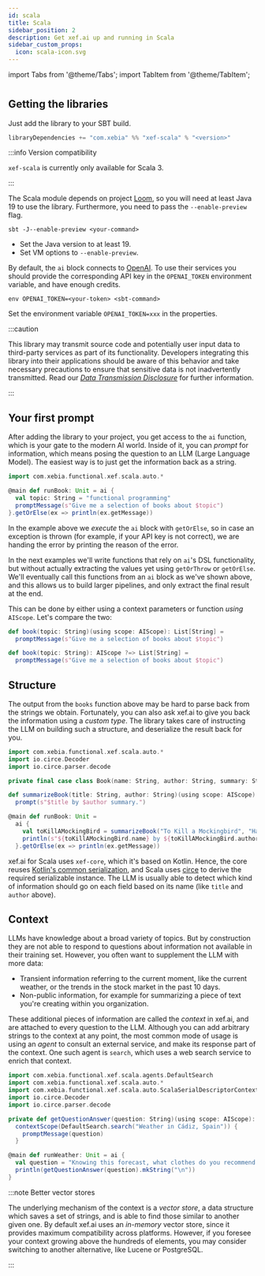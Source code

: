 ```yaml
---
id: scala
title: Scala
sidebar_position: 2
description: Get xef.ai up and running in Scala
sidebar_custom_props:
  icon: scala-icon.svg
---
```


import Tabs from '@theme/Tabs';
import TabItem from '@theme/TabItem';

# <decorated-text icon="scala-icon.svg" title="Quickstart - Scala" />

## Getting the libraries

Just add the library to your SBT build.

```scala
libraryDependencies += "com.xebia" %% "xef-scala" % "<version>"
```

:::info Version compatibility

`xef-scala` is currently only available for Scala 3.

:::

The Scala module depends on project [Loom](https://openjdk.org/projects/loom/), 
so you will need at least Java 19 to use the library. Furthermore, you need to pass
the `--enable-preview` flag.

<Tabs>
  <TabItem value="sbt" label="SBT" default>

```shell
sbt -J--enable-preview <your-command>
```

  </TabItem>
  <TabItem value="intellij" label="IntelliJ">

<ul>
<li>Set the Java version to at least 19.</li>
<li>Set VM options to <code>--enable-preview</code>.</li>
</ul>

  </TabItem>
</Tabs>

By default, the `ai` block connects to [OpenAI](https://platform.openai.com/).
To use their services you should provide the corresponding API key in the `OPENAI_TOKEN`
environment variable, and have enough credits.

<Tabs>
  <TabItem value="sbt" label="SBT" default>

```shell
env OPENAI_TOKEN=<your-token> <sbt-command>
```

  </TabItem>
  <TabItem value="intellij" label="IntelliJ">

Set the environment variable `OPENAI_TOKEN=xxx` in the properties.

  </TabItem>
</Tabs>

:::caution

This library may transmit source code and potentially user input data to third-party services as part of its functionality.
Developers integrating this library into their applications should be aware of this behavior and take necessary precautions to ensure that sensitive data is not inadvertently transmitted.
Read our [_Data Transmission Disclosure_](https://github.com/xebia-functional/xef#%EF%B8%8F-data-transmission-disclosure) for further information.

:::

## Your first prompt

After adding the library to your project,
you get access to the `ai` function, which is your gate to the modern AI world.
Inside of it, you can _prompt_ for information, which means posing the question to an LLM
(Large Language Model). The easiest way is to just get the information back as a string.

```scala
import com.xebia.functional.xef.scala.auto.*

@main def runBook: Unit = ai {
  val topic: String = "functional programming"
  promptMessage(s"Give me a selection of books about $topic")
}.getOrElse(ex => println(ex.getMessage))
```

In the example above we _execute_ the `ai` block with `getOrElse`, so in case an exception
is thrown (for example, if your API key is not correct), we are handing the error by printing
the reason of the error.

In the next examples we'll write functions that rely on `ai`'s DSL functionality,
but without actually extracting the values yet using `getOrThrow` or `getOrElse`.
We'll eventually call this functions from an `ai` block as we've shown above, and
this allows us to build larger pipelines, and only extract the final result at the end.

This can be done by either using a context parameters or function _using_ `AIScope`.
Let's compare the two:

```scala
def book(topic: String)(using scope: AIScope): List[String] =
  promptMessage(s"Give me a selection of books about $topic")

def book(topic: String): AIScope ?=> List[String] =
  promptMessage(s"Give me a selection of books about $topic")
```

## Structure

The output from the `books` function above may be hard to parse back from the
strings we obtain. Fortunately, you can also ask xef.ai to give you back the information
using a _custom type_. The library takes care of instructing the LLM on building such
a structure, and deserialize the result back for you.

```scala
import com.xebia.functional.xef.scala.auto.*
import io.circe.Decoder
import io.circe.parser.decode

private final case class Book(name: String, author: String, summary: String) derives ScalaSerialDescriptor, Decoder

def summarizeBook(title: String, author: String)(using scope: AIScope): Book =
  prompt(s"$title by $author summary.")

@main def runBook: Unit =
  ai {
    val toKillAMockingBird = summarizeBook("To Kill a Mockingbird", "Harper Lee")
    println(s"${toKillAMockingBird.name} by ${toKillAMockingBird.author} summary:\n ${toKillAMockingBird.summary}")
  }.getOrElse(ex => println(ex.getMessage))
```

xef.ai for Scala uses `xef-core`, which it's based on Kotlin. Hence, the core 
reuses [Kotlin's common serialization](https://kotlinlang.org/docs/serialization.html), and
Scala uses [circe](https://github.com/circe/circe) to derive the required serializable instance. 
The LLM is usually able to detect which kind of information should
go on each field based on its name (like `title` and `author` above).

## Context

LLMs have knowledge about a broad variety of topics. But by construction they are not able
to respond to questions about information not available in their training set. However, you
often want to supplement the LLM with more data:
- Transient information referring to the current moment, like the current weather, or
  the trends in the stock market in the past 10 days.
- Non-public information, for example for summarizing a piece of text you're creating
  within you organization.

These additional pieces of information are called the _context_ in xef.ai, and are attached
to every question to the LLM. Although you can add arbitrary strings to the context at any
point, the most common mode of usage is using an _agent_ to consult an external service,
and make its response part of the context. One such agent is `search`, which uses a web
search service to enrich that context.

```scala
import com.xebia.functional.xef.scala.agents.DefaultSearch
import com.xebia.functional.xef.scala.auto.*
import com.xebia.functional.xef.scala.auto.ScalaSerialDescriptorContext.given
import io.circe.Decoder
import io.circe.parser.decode

private def getQuestionAnswer(question: String)(using scope: AIScope): List[String] =
  contextScope(DefaultSearch.search("Weather in Cádiz, Spain")) {
    promptMessage(question)
  }

@main def runWeather: Unit = ai {
  val question = "Knowing this forecast, what clothes do you recommend I should wear if I live in Cádiz?"
  println(getQuestionAnswer(question).mkString("\n"))
}
```

:::note Better vector stores

The underlying mechanism of the context is a _vector store_, a data structure which
saves a set of strings, and is able to find those similar to another given one.
By default xef.ai uses an _in-memory_ vector store, since it provides maximum
compatibility across platforms. However, if you foresee your context growing above
the hundreds of elements, you may consider switching to another alternative, like
Lucene or PostgreSQL.

:::
